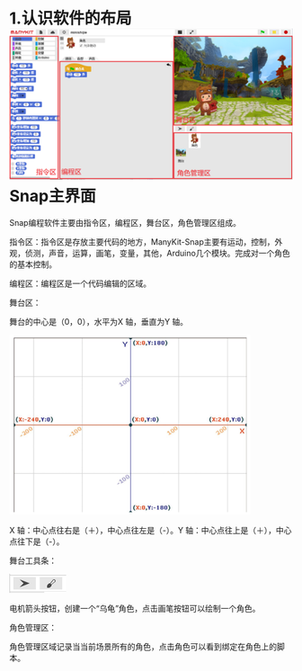 # 1.认识软件的布局![](/assets/snap1.png)Snap主界面

Snap编程软件主要由指令区，编程区，舞台区，角色管理区组成。

指令区：指令区是存放主要代码的地方，ManyKit-Snap主要有运动，控制，外观，侦测，声音，运算，画笔，变量，其他，Arduino几个模块。完成对一个角色的基本控制。

编程区：编程区是一个代码编辑的区域。

舞台区：

舞台的中心是（0，0），水平为X 轴，垂直为Y 轴。

![](/assets/stage.png)

X 轴：中心点往右是（＋），中心点往左是（-）。Y 轴：中心点往上是（＋），中心点往下是（-）。

舞台工具条：

![](/assets/添加角色工具栏.png)

电机箭头按钮，创建一个“乌龟”角色，点击画笔按钮可以绘制一个角色。

角色管理区：

角色管理区域记录当当前场景所有的角色，点击角色可以看到绑定在角色上的脚本。

